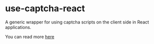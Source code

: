 # use-captcha-react

A generic wrapper for using captcha scripts on the client side in React applications.

You can read more [here](/packages/use-captcha-react/README.md)